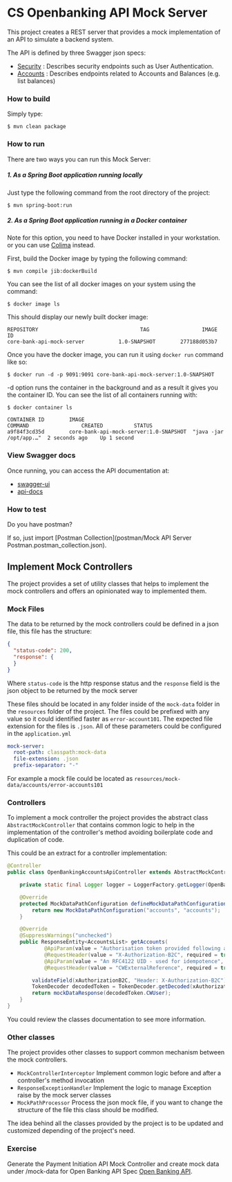 # CS Openbanking API Mock Server

This project creates a REST server that provides a mock implementation of an API to simulate a backend system.

The API is defined by three Swagger json specs:

- [Security](docs/api-specs/Authenticate.yml) : Describes security endpoints such as User Authentication.
- [Accounts](docs/api-specs/account-info-openapi.yml) : Describes endpoints related to Accounts and Balances (e.g. list balances)


### How to build

Simply type:
```
$ mvn clean package
```

### How to run

There are two ways you can run this Mock Server:

##### 1. As a Spring Boot application running locally

Just type the following command from the root directory of the project:

```
$ mvn spring-boot:run
```

##### 2. As a Spring Boot application running in a Docker container

Note for this option, you need to have Docker installed in your workstation. or you can use [Colima](https://github.com/abiosoft/colima) instead.

First, build the Docker image by typing the following command:

```
$ mvn compile jib:dockerBuild  
```

You can see the list of all docker images on your system using the command:

```
$ docker image ls
```

This should display our newly built docker image:

```
REPOSITORY                                 TAG                 IMAGE ID    
core-bank-api-mock-server           1.0-SNAPSHOT        277188d053b7 
```

Once you have the docker image, you can run it using `docker run` command like so:

```
$ docker run -d -p 9091:9091 core-bank-api-mock-server:1.0-SNAPSHOT
```

-d option runs the container in the background and as a result it gives you
the container ID. You can see the list of all containers running with:

```
$ docker container ls

CONTAINER ID        IMAGE                                          COMMAND                 CREATED          STATUS  
a9f84f3cd35d        core-bank-api-mock-server:1.0-SNAPSHOT  "java -jar /opt/app.…"  2 seconds ago    Up 1 second
```

### View Swagger docs

Once running, you can access the API documentation at:

- [swagger-ui](http://localhost:9091/swagger-ui.html)
- [api-docs](http://localhost:9091/api-docs)


### How to test

Do you have postman?

If so, just import [Postman Collection](postman/Mock API Server Postman.postman_collection.json).

## Implement Mock Controllers

The project provides a set of utility classes that helps to implement the mock controllers and offers an opinionated way to implemented them.

### Mock Files

The data to be returned by the mock controllers could be defined in a json file, this file has the structure:
```json
{
  "status-code": 200,
  "response": {
  }
}
```
Where `status-code` is the http response status and the `response` field is the json object to be returned by the mock server

These files should be located in any folder inside of the `mock-data` folder in the `resources` folder of the project. The files
could be prefixed with any value so it could identified faster as `error-account101`. The expected file extension for the files is `.json`.
All of these parameters could be configured in the `application.yml`

```yaml
mock-server:
  root-path: classpath:mock-data
  file-extension: .json
  prefix-separator: "-"
```
For example a mock file could be located as `resources/mock-data/accounts/error-accounts101`

### Controllers

To implement a mock controller the project provides the abstract class `AbstractMockController` that contains common logic 
to help in the implementation of the controller's method avoiding boilerplate code and duplication of code.

This could be an extract for a controller implementation:

```java
@Controller
public class OpenBankingAccountsApiController extends AbstractMockController implements OpenBankingAccountsApi {

    private static final Logger logger = LoggerFactory.getLogger(OpenBankingAccountsApiController.class);

    @Override
    protected MockDataPathConfiguration defineMockDataPathConfiguration() {
        return new MockDataPathConfiguration("accounts", "accounts");
    }

    @Override
    @SuppressWarnings("unchecked")
    public ResponseEntity<AccountsList> getAccounts(
            @ApiParam(value = "Authorisation token provided following authentication", required = true)
            @RequestHeader(value = "X-Authorization-B2C", required = true) String xAuthorizationB2C,
            @ApiParam(value = "An RFC4122 UID - used for idempotence", required = true)
            @RequestHeader(value = "CWExternalReference", required = true) String cwExternalReference) {

        validateField(xAuthorizationB2C, "Header: X-Authorization-B2C");
        TokenDecoder decodedToken = TokenDecoder.getDecoded(xAuthorizationB2C);
        return mockDataResponse(decodedToken.CWUser);
    }
}
```

You could review the classes documentation to see more information.

### Other classes

The project provides other classes to support common mechanism between the mock controllers. 

- `MockControllerInterceptor` Implement common logic before and after a controller's method invocation
- `ResponseExceptionHandler` Implement the logic to manage Exception raise by the mock server classes
- `MockPathProcessor` Process the json mock file, if you want to change the structure of the file this class should be modified.

The idea behind all the classes provided by the project is to be updated and customized depending of the project's need.


### Exercise
Generate the Payment Initiation API Mock Controller and create mock data under /mock-data for Open Banking API Spec [Open Banking API](https://github.com/OpenBankingUK/read-write-api-specs).